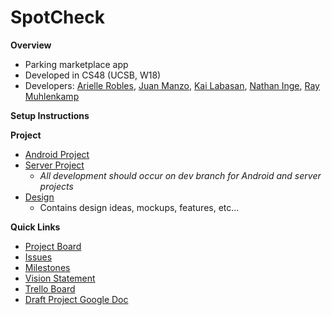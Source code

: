 # SpotCheck
**Overview**
- Parking marketplace app
- Developed in CS48 (UCSB, W18)
- Developers: [Arielle Robles](https://github.com/rarielle), [Juan Manzo](https://github.com/juanmanzo), [Kai Labasan](https://github.com/labasan), [Nathan Inge](https://github.com/nathan-inge), [Ray Muhlenkamp](https://github.com/RayMuhlenkamp)

**Setup Instructions**

**Project**
- [Android Project](/sc_android)
- [Server Project](/sc_server)
  - *All development should occur on dev branch for Android and server projects*
- [Design](/sc_design)
  - Contains design ideas, mockups, features, etc...

**Quick Links**
- [Project Board](https://github.com/nathan-inge/SpotCheck/projects/1)
- [Issues](https://github.com/nathan-inge/SpotCheck/issues)
- [Milestones](https://github.com/nathan-inge/SpotCheck/milestones)
- [Vision Statement](https://docs.google.com/document/d/1uY8ura_jUY4Gcq4B5WxYX0IwC5ixNGXKTRLSpE7YyEA/edit?usp=sharing)
- [Trello Board](https://trello.com/b/LGbtxXUF/spotcheck)
- [Draft Project Google Doc](https://docs.google.com/document/d/1UTn_WbTc9A-A8ftDLvF8qt2i_0-ll9bfwnuI36cjqpY/edit?usp=sharing)
